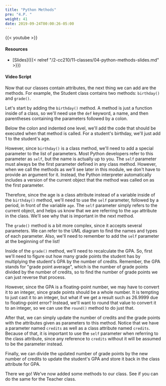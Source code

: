 ```yaml
---
title: "Python Methods"
pre: "4.P. "
weight: 41
date: 2019-09-24T00:00:26-05:00
---
```


{{< youtube  >}}

#### Resources

* [Slides]({{< relref "/2-cc210/11-classes/04-python-methods-slides.md" >}})

#### Video Script

Now that our classes contain attributes, the next thing we can add are the methods. For example, the Student class contains two methods: `birthday()` and `grade()`.

Let's start by adding the `birthday()` method. A method is just a function inside of a class, so we'll need use the `def` keyword, a name, and then parentheses containing the parameters followed by a colon.

Below the colon and indented one level, we'll add the code that should be executed when that method is called. For a student's birthday, we'll just add 1 to the student's age.

However, since `birthday()` is a class method, we'll need to add a special parameter to the list of parameters. Most Python developers refer to this parameter as `self`, but the name is actually up to you. The `self` parameter must always be the first parameter defined in any class method. However, when we call the methods as we'll see later in this module, we don't have to provide an argument for it. Instead, the Python interpreter automatically includes a version of the current object that the method was called on as the first parameter.

Therefore, since the age is a class attribute instead of a variable inside of the `birthday()` method, we'll need to use the `self` parameter, followed by a period, in front of the variable `age`. The `self` parameter simply refers to the current object, and helps us know that we are referring to the `age` attribute in the class. We'll see why that is important in the next method.

The `grade()` method is a bit more complex, since it accepts several parameters. We can refer to the UML diagram to find the names and types of each parameter. Also, we'll need to remember to add the `self` parameter at the beginning of the list!

Inside of the `grade()` method, we'll need to recalculate the GPA. So, first we'll need to figure out how many grade points the student has by multiplying the student's GPA by the number of credits. Remember, the GPA stands for "grade point average", which is the number of grade points divided by the number of credits, so to find the number of grade points we can just reverse that process.

However, since the GPA is a floating-point number, we may have to convert it to an integer, since grade points should be a whole number. It is tempting to just cast it to an integer, but what if we get a result such as 26.9999 due to floating-point error? Instead, we'll want to round that value to convert it to an integer, so we can use the `round()` method to do just that.

After that, we can simply update the number of credits and the grade points with the attributes given as parameters to this method. Notice that we have a parameter named `credits` as well as a class attribute named `credits`. Because of that, it is important to use the `self` parameter when referring to the class attribute, since any reference to `credits` without it will be assumed to be the parameter instead.

Finally, we can divide the updated number of grade points by the new number of credits to update the student's GPA and store it back in the class attribute for GPA.

There we go! We've now added some methods to our class. See if you can do the same for the Teacher class.
